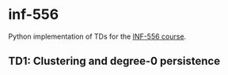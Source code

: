 # inf-556

Python implementation of TDs for the [INF-556 course](https://www.enseignement.polytechnique.fr/informatique/INF556/).


## TD1: Clustering and degree-0 persistence



